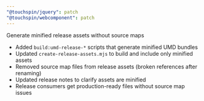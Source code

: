 ```yaml
---
"@touchspin/jquery": patch
"@touchspin/webcomponent": patch
---
```


Generate minified release assets without source maps

- Added `build:umd-release-*` scripts that generate minified UMD bundles
- Updated `create-release-assets.mjs` to build and include only minified assets
- Removed source map files from release assets (broken references after renaming)
- Updated release notes to clarify assets are minified
- Release consumers get production-ready files without source map issues
